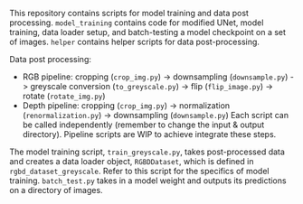 This repository contains scripts for model training and data post processing.
`model_training` contains code for modified UNet, model training, data loader setup, and batch-testing a model checkpoint on a set of images.
`helper` contains helper scripts for data post-processing.

Data post processing:
- RGB pipeline: cropping (`crop_img.py`) -> downsampling (`downsample.py`) -> greyscale conversion (`to_greyscale.py`) -> flip (`flip_image.py`) -> rotate (`rotate_img.py`)
- Depth pipeline: cropping (`crop_img.py`) -> normalization (`renormalization.py`) -> downsampling (`downsample.py`)
Each script can be called independently (remember to change the input & output directory). Pipeline scripts are WIP to achieve integrate these steps.

The model training script, `train_greyscale.py`, takes post-processed data and creates a data loader object, `RGBDDataset`, which is defined in `rgbd_dataset_greyscale`. Refer to this script for the specifics of model training.
`batch_test.py` takes in a model weight and outputs its predictions on a directory of images. 
